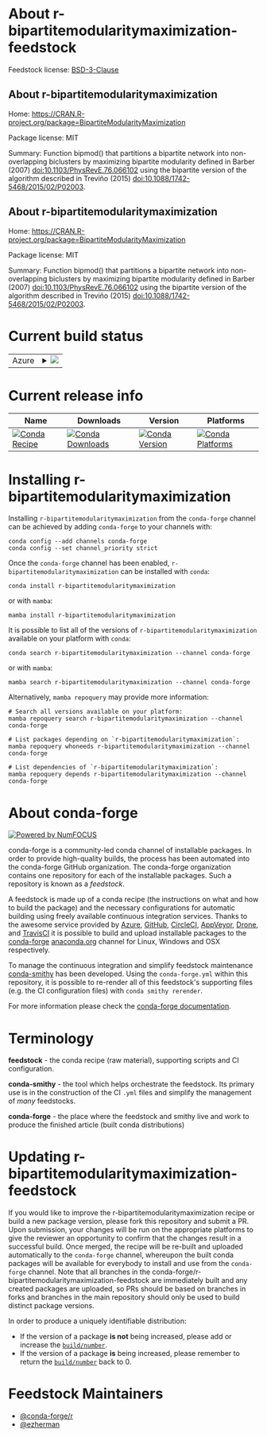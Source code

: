 About r-bipartitemodularitymaximization-feedstock
=================================================

Feedstock license: [BSD-3-Clause](https://github.com/conda-forge/r-bipartitemodularitymaximization-feedstock/blob/main/LICENSE.txt)


About r-bipartitemodularitymaximization
---------------------------------------

Home: https://CRAN.R-project.org/package=BipartiteModularityMaximization

Package license: MIT

Summary: Function bipmod() that partitions a bipartite network into non-overlapping biclusters by maximizing bipartite modularity defined in Barber (2007) <doi:10.1103/PhysRevE.76.066102> using the bipartite version of the algorithm described in Treviño (2015) <doi:10.1088/1742-5468/2015/02/P02003>.

About r-bipartitemodularitymaximization
---------------------------------------

Home: https://CRAN.R-project.org/package=BipartiteModularityMaximization

Package license: MIT

Summary: Function bipmod() that partitions a bipartite network into non-overlapping biclusters by maximizing bipartite modularity defined in Barber (2007) <doi:10.1103/PhysRevE.76.066102> using the bipartite version of the algorithm described in Treviño (2015) <doi:10.1088/1742-5468/2015/02/P02003>.

Current build status
====================


<table>
    
  <tr>
    <td>Azure</td>
    <td>
      <details>
        <summary>
          <a href="https://dev.azure.com/conda-forge/feedstock-builds/_build/latest?definitionId=19157&branchName=main">
            <img src="https://dev.azure.com/conda-forge/feedstock-builds/_apis/build/status/r-bipartitemodularitymaximization-feedstock?branchName=main">
          </a>
        </summary>
        <table>
          <thead><tr><th>Variant</th><th>Status</th></tr></thead>
          <tbody><tr>
              <td>linux_64_r_base4.4</td>
              <td>
                <a href="https://dev.azure.com/conda-forge/feedstock-builds/_build/latest?definitionId=19157&branchName=main">
                  <img src="https://dev.azure.com/conda-forge/feedstock-builds/_apis/build/status/r-bipartitemodularitymaximization-feedstock?branchName=main&jobName=linux&configuration=linux%20linux_64_r_base4.4" alt="variant">
                </a>
              </td>
            </tr><tr>
              <td>linux_64_r_base4.5</td>
              <td>
                <a href="https://dev.azure.com/conda-forge/feedstock-builds/_build/latest?definitionId=19157&branchName=main">
                  <img src="https://dev.azure.com/conda-forge/feedstock-builds/_apis/build/status/r-bipartitemodularitymaximization-feedstock?branchName=main&jobName=linux&configuration=linux%20linux_64_r_base4.5" alt="variant">
                </a>
              </td>
            </tr><tr>
              <td>osx_64_r_base4.4</td>
              <td>
                <a href="https://dev.azure.com/conda-forge/feedstock-builds/_build/latest?definitionId=19157&branchName=main">
                  <img src="https://dev.azure.com/conda-forge/feedstock-builds/_apis/build/status/r-bipartitemodularitymaximization-feedstock?branchName=main&jobName=osx&configuration=osx%20osx_64_r_base4.4" alt="variant">
                </a>
              </td>
            </tr><tr>
              <td>osx_64_r_base4.5</td>
              <td>
                <a href="https://dev.azure.com/conda-forge/feedstock-builds/_build/latest?definitionId=19157&branchName=main">
                  <img src="https://dev.azure.com/conda-forge/feedstock-builds/_apis/build/status/r-bipartitemodularitymaximization-feedstock?branchName=main&jobName=osx&configuration=osx%20osx_64_r_base4.5" alt="variant">
                </a>
              </td>
            </tr><tr>
              <td>win_64_r_base4.4</td>
              <td>
                <a href="https://dev.azure.com/conda-forge/feedstock-builds/_build/latest?definitionId=19157&branchName=main">
                  <img src="https://dev.azure.com/conda-forge/feedstock-builds/_apis/build/status/r-bipartitemodularitymaximization-feedstock?branchName=main&jobName=win&configuration=win%20win_64_r_base4.4" alt="variant">
                </a>
              </td>
            </tr><tr>
              <td>win_64_r_base4.5</td>
              <td>
                <a href="https://dev.azure.com/conda-forge/feedstock-builds/_build/latest?definitionId=19157&branchName=main">
                  <img src="https://dev.azure.com/conda-forge/feedstock-builds/_apis/build/status/r-bipartitemodularitymaximization-feedstock?branchName=main&jobName=win&configuration=win%20win_64_r_base4.5" alt="variant">
                </a>
              </td>
            </tr>
          </tbody>
        </table>
      </details>
    </td>
  </tr>
</table>

Current release info
====================

| Name | Downloads | Version | Platforms |
| --- | --- | --- | --- |
| [![Conda Recipe](https://img.shields.io/badge/recipe-r--bipartitemodularitymaximization-green.svg)](https://anaconda.org/conda-forge/r-bipartitemodularitymaximization) | [![Conda Downloads](https://img.shields.io/conda/dn/conda-forge/r-bipartitemodularitymaximization.svg)](https://anaconda.org/conda-forge/r-bipartitemodularitymaximization) | [![Conda Version](https://img.shields.io/conda/vn/conda-forge/r-bipartitemodularitymaximization.svg)](https://anaconda.org/conda-forge/r-bipartitemodularitymaximization) | [![Conda Platforms](https://img.shields.io/conda/pn/conda-forge/r-bipartitemodularitymaximization.svg)](https://anaconda.org/conda-forge/r-bipartitemodularitymaximization) |

Installing r-bipartitemodularitymaximization
============================================

Installing `r-bipartitemodularitymaximization` from the `conda-forge` channel can be achieved by adding `conda-forge` to your channels with:

```
conda config --add channels conda-forge
conda config --set channel_priority strict
```

Once the `conda-forge` channel has been enabled, `r-bipartitemodularitymaximization` can be installed with `conda`:

```
conda install r-bipartitemodularitymaximization
```

or with `mamba`:

```
mamba install r-bipartitemodularitymaximization
```

It is possible to list all of the versions of `r-bipartitemodularitymaximization` available on your platform with `conda`:

```
conda search r-bipartitemodularitymaximization --channel conda-forge
```

or with `mamba`:

```
mamba search r-bipartitemodularitymaximization --channel conda-forge
```

Alternatively, `mamba repoquery` may provide more information:

```
# Search all versions available on your platform:
mamba repoquery search r-bipartitemodularitymaximization --channel conda-forge

# List packages depending on `r-bipartitemodularitymaximization`:
mamba repoquery whoneeds r-bipartitemodularitymaximization --channel conda-forge

# List dependencies of `r-bipartitemodularitymaximization`:
mamba repoquery depends r-bipartitemodularitymaximization --channel conda-forge
```


About conda-forge
=================

[![Powered by
NumFOCUS](https://img.shields.io/badge/powered%20by-NumFOCUS-orange.svg?style=flat&colorA=E1523D&colorB=007D8A)](https://numfocus.org)

conda-forge is a community-led conda channel of installable packages.
In order to provide high-quality builds, the process has been automated into the
conda-forge GitHub organization. The conda-forge organization contains one repository
for each of the installable packages. Such a repository is known as a *feedstock*.

A feedstock is made up of a conda recipe (the instructions on what and how to build
the package) and the necessary configurations for automatic building using freely
available continuous integration services. Thanks to the awesome service provided by
[Azure](https://azure.microsoft.com/en-us/services/devops/), [GitHub](https://github.com/),
[CircleCI](https://circleci.com/), [AppVeyor](https://www.appveyor.com/),
[Drone](https://cloud.drone.io/welcome), and [TravisCI](https://travis-ci.com/)
it is possible to build and upload installable packages to the
[conda-forge](https://anaconda.org/conda-forge) [anaconda.org](https://anaconda.org/)
channel for Linux, Windows and OSX respectively.

To manage the continuous integration and simplify feedstock maintenance
[conda-smithy](https://github.com/conda-forge/conda-smithy) has been developed.
Using the ``conda-forge.yml`` within this repository, it is possible to re-render all of
this feedstock's supporting files (e.g. the CI configuration files) with ``conda smithy rerender``.

For more information please check the [conda-forge documentation](https://conda-forge.org/docs/).

Terminology
===========

**feedstock** - the conda recipe (raw material), supporting scripts and CI configuration.

**conda-smithy** - the tool which helps orchestrate the feedstock.
                   Its primary use is in the construction of the CI ``.yml`` files
                   and simplify the management of *many* feedstocks.

**conda-forge** - the place where the feedstock and smithy live and work to
                  produce the finished article (built conda distributions)


Updating r-bipartitemodularitymaximization-feedstock
====================================================

If you would like to improve the r-bipartitemodularitymaximization recipe or build a new
package version, please fork this repository and submit a PR. Upon submission,
your changes will be run on the appropriate platforms to give the reviewer an
opportunity to confirm that the changes result in a successful build. Once
merged, the recipe will be re-built and uploaded automatically to the
`conda-forge` channel, whereupon the built conda packages will be available for
everybody to install and use from the `conda-forge` channel.
Note that all branches in the conda-forge/r-bipartitemodularitymaximization-feedstock are
immediately built and any created packages are uploaded, so PRs should be based
on branches in forks and branches in the main repository should only be used to
build distinct package versions.

In order to produce a uniquely identifiable distribution:
 * If the version of a package **is not** being increased, please add or increase
   the [``build/number``](https://docs.conda.io/projects/conda-build/en/latest/resources/define-metadata.html#build-number-and-string).
 * If the version of a package **is** being increased, please remember to return
   the [``build/number``](https://docs.conda.io/projects/conda-build/en/latest/resources/define-metadata.html#build-number-and-string)
   back to 0.

Feedstock Maintainers
=====================

* [@conda-forge/r](https://github.com/orgs/conda-forge/teams/r/)
* [@ezherman](https://github.com/ezherman/)

